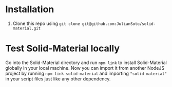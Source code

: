 # Installation

1) Clone this repo using `git clone git@github.com:JulianSoto/solid-material.git`

# Test Solid-Material locally

Go into the Solid-Material directory and run `npm link` to install Solid-Material globally in your local machine. Now you can import it from another NodeJS project by running `npm link solid-material` and importing `"solid-material"` in your script files just like any other dependency.

